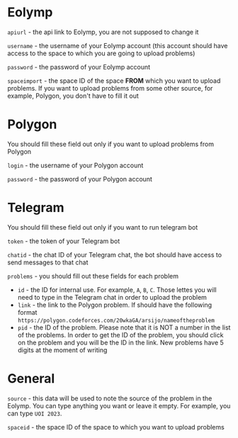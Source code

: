 # Eolymp

`apiurl` - the api link to Eolymp, you are not supposed to change it

`username` - the username of your Eolymp account (this account should have access to the space to which you are going to upload problems)

`password` - the password of your Eolymp account

`spaceimport` - the space ID of the space **FROM** which you want to upload problems. If you want to upload problems from some other source, for example, Polygon, you don't have to fill it out

# Polygon

You should fill these field out only if you want to upload problems from Polygon

`login` - the username of your Polygon account

`password` - the password of your Polygon account

# Telegram

You should fill these field out only if you want to run telegram bot

`token` - the token of your Telegram bot

`chatid` - the chat ID of your Telegram chat, the bot should have access to send messages to that chat

`problems` - you should fill out these fields for each problem

- `id` - the ID for internal use. For example, `A`, `B`, `C`. Those lettes you will need to type in the Telegram chat in order to upload the problem
- `link` - the link to the Polygon problem. If should have the following format `https://polygon.codeforces.com/20wkaGA/arsijo/nameoftheproblem`
- `pid` - the ID of the problem. Please note that it is NOT a number in the list of the problems. In order to get the ID of the problem, you should click on the problem and you will be the ID in the link. New problems have 5 digits at the moment of writing

# General

`source` - this data will be used to note the source of the problem in the Eolymp. You can type anything you want or leave it empty. For example, you can type `UOI 2023`.

`spaceid` - the space ID of the space to which you want to upload problems
